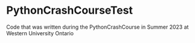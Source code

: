 # PythonCrashCourseTest
Code that was written during the PythonCrashCourse in Summer 2023 at Western University Ontario
